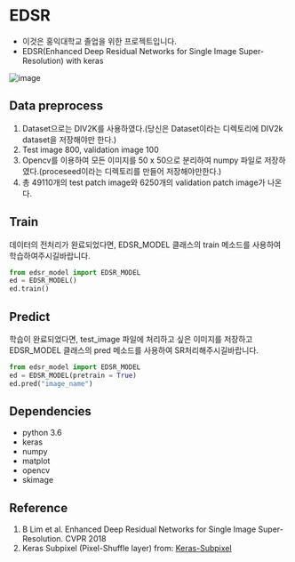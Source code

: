 # EDSR
* 이것은 홍익대학교 졸업을 위한 프로젝트입니다.
* EDSR(Enhanced Deep Residual Networks for Single Image Super-Resolution) with keras

![image](https://user-images.githubusercontent.com/36150943/68541243-57463d00-03e0-11ea-81d7-29c0299ac610.png)



## Data preprocess 
1. Dataset으로는 DIV2K를 사용하였다.(당신은 Dataset이라는 디렉토리에 DIV2k dataset을 저장해야만 한다.)
2. Test image 800, validation image 100
3. Opencv를 이용하여 모든 이미지를 50 x 50으로 분리하여 numpy 파일로 저장하였다.(proceseed이라는 디렉토리를 만들어 저장해야만한다.)
4. 총 49110개의 test patch image와 6250개의 validation patch image가 나온다.

## Train
데이터의 전처리가 완료되었다면, EDSR_MODEL 클래스의 train 메소드를 사용하여 학습하여주시길바랍니다.

```python
from edsr_model import EDSR_MODEL
ed = EDSR_MODEL()
ed.train()
```

## Predict
학습이 완료되었다면, test_image 파일에 처리하고 싶은 이미지를 저장하고 EDSR_MODEL 클래스의 pred 메소드를 사용하여 SR처리해주시길바랍니다.

```python
from edsr_model import EDSR_MODEL
ed = EDSR_MODEL(pretrain = True)
ed.pred("image_name")
```

## Dependencies
* python 3.6
* keras
* numpy
* matplot
* opencv
* skimage

## Reference
1. B Lim et al. Enhanced Deep Residual Networks for Single Image Super-Resolution. CVPR 2018
2. Keras Subpixel (Pixel-Shuffle layer) from: [Keras-Subpixel](https://github.com/atriumlts/subpixel/blob/master/keras_subpixel.py)
